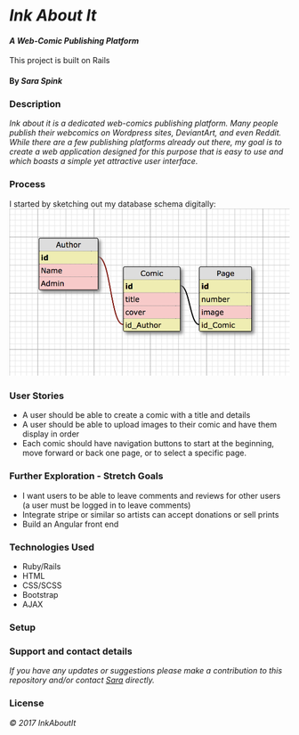 
# _Ink About It_

#### _A Web-Comic Publishing Platform_

This project is built on Rails

#### By _Sara Spink_

### Description

_Ink about it is a dedicated web-comics publishing platform. Many people publish their webcomics on Wordpress sites, DeviantArt, and even Reddit. While there are a few publishing platforms already out there, my goal is to create a web application designed for this purpose that is easy to use and which boasts a simple yet attractive user interface._

### Process

I started by sketching out my database schema digitally:
![first db schema](./public/img/initial_db_sketch.png)

### User Stories

- A user should be able to create a comic with a title and details
- A user should be able to upload images to their comic and have them display in order
- Each comic should have navigation buttons to start at the beginning, move forward or back one page, or to select a specific page.

### Further Exploration - Stretch Goals

- I want users to be able to leave comments and reviews for other users (a user must be logged in to leave comments)
- Integrate stripe or similar so artists can accept donations or sell prints
- Build an Angular front end

### Technologies Used

* Ruby/Rails
* HTML
* CSS/SCSS
* Bootstrap
* AJAX


### Setup

### Support and contact details

_If you have any updates or suggestions please make a contribution to this repository and/or contact [Sara](spinkbot@gmail.com) directly._

### License

_© 2017 InkAboutIt_
